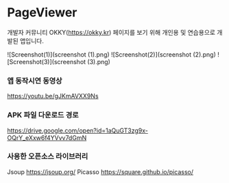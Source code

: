 # PageViewer

개발자 커뮤니티 OKKY(https://okky.kr) 페이지를 보기 위해 개인용 및 연습용으로 개발된 앱입니다.

![Screenshot(1)](screenshot (1).png)
![Screenshot(2)](screenshot (2).png)
![Screenshot(3)](screenshot (3).png)

### 앱 동작시연 동영상
https://youtu.be/gJKmAVXX9Ns

### APK 파일 다운로드 경로 
https://drive.google.com/open?id=1aQuGT3zg9x-OQrY_eXxw6f4YVvv7dGmN

### 사용한 오픈소스 라이브러리
Jsoup https://jsoup.org/
Picasso https://square.github.io/picasso/
